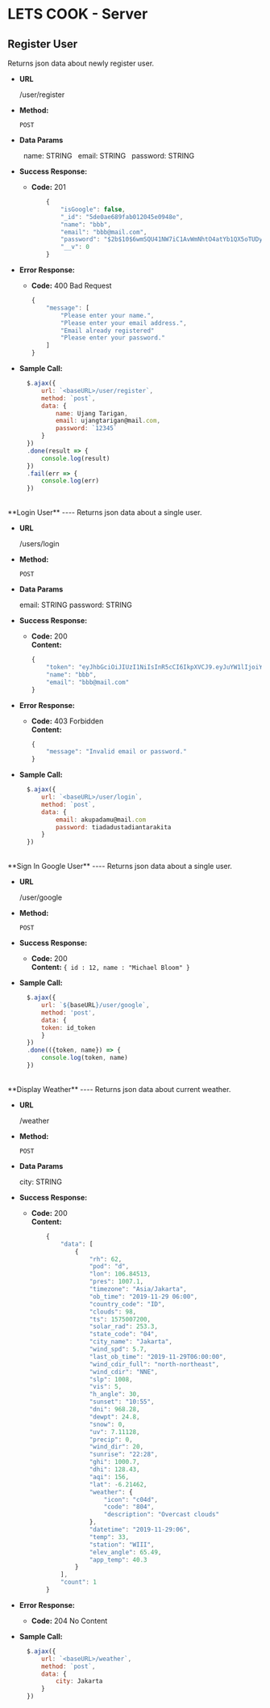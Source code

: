 # LETS COOK - Server

**Register User**
----
  Returns json data about newly register user.

* **URL**

  /user/register

* **Method:**

  `POST`

* **Data Params**

  &nbsp; name: STRING
  &nbsp; email: STRING
  &nbsp; password: STRING

* **Success Response:**

  * **Code:** 201 <br />
    ```javascript
        {
            "isGoogle": false,
            "_id": "5de0ae689fab012045e0948e",
            "name": "bbb",
            "email": "bbb@mail.com",
            "password": "$2b$10$6wmSQU41NW7iC1AvWmNhtO4atYb1QX5oTUDy0QdvWNFBStTVWQIIq",
            "__v": 0
        }
    ```
* **Error Response:**

  * **Code:** 400 Bad Request <br />
    ```javascript
    {
        "message": [
            "Please enter your name.",
            "Please enter your email address.",
            "Email already registered"
            "Please enter your password."
        ]
    }
    ```

* **Sample Call:**

  ```javascript
    $.ajax({
        url: `<baseURL>/user/register`,
        method: `post`,
        data: {
            name: Ujang Tarigan,
            email: ujangtarigan@mail.com, 
            password: `12345`
        }
    })
    .done(result => {
        console.log(result)
    })
    .fail(err => {
        console.log(err)
    })
  ```

<br>
**Login User**
----
  Returns json data about a single user.

* **URL**

  /users/login

* **Method:**

  `POST`

* **Data Params**

  email: STRING
  password: STRING

* **Success Response:**

  * **Code:** 200 <br />
    **Content:** 
    ```javascript
    {
        "token": "eyJhbGciOiJIUzI1NiIsInR5cCI6IkpXVCJ9.eyJuYW1lIjoiYmJiIiwiZW1haWwiOiJiYmJAbWFpbC5jb20iLCJpZCI6IjVkZTBhZTY4OWZhYjAxMjA0NWUwOTQ4ZSIsImlhdCI6MTU3NTAwNzE3NiwiZXhwIjoxNTc1MDkzNTc2fQ.1YSl0xcpDT_HxPUPjgp5I7HPH4Liezt-xFwFPROuQ24",
        "name": "bbb",
        "email": "bbb@mail.com"
    }
    ```
 
* **Error Response:**

  * **Code:** 403 Forbidden <br />
    **Content:** 
    ```javascript
    {
        "message": "Invalid email or password."
    }
    ```

* **Sample Call:**

  ```javascript
    $.ajax({
        url: `<baseURL>/user/login`,
        method: `post`,
        data: {
            email: akupadamu@mail.com
            password: tiadadustadiantarakita
        }
    })
  ```

<br>
**Sign In Google User**
----
  Returns json data about a single user.

* **URL**

  /user/google

* **Method:**

  `POST`

* **Success Response:**

  * **Code:** 200 <br />
    **Content:** `{ id : 12, name : "Michael Bloom" }`
 

* **Sample Call:**

  ```javascript
    $.ajax({
        url: `${baseURL}/user/google`,
        method: 'post',
        data: {
        token: id_token
        }
    })
    .done(({token, name}) => {
        console.log(token, name)
    })
  ```
<br>
**Display Weather**
----
  Returns json data about current weather.

* **URL**

  /weather

* **Method:**

  `POST`

* **Data Params**

  city: STRING

* **Success Response:**

  * **Code:** 200 <br />
    **Content:** 
    ```javascript
        {
            "data": [
                {
                    "rh": 62,
                    "pod": "d",
                    "lon": 106.84513,
                    "pres": 1007.1,
                    "timezone": "Asia/Jakarta",
                    "ob_time": "2019-11-29 06:00",
                    "country_code": "ID",
                    "clouds": 98,
                    "ts": 1575007200,
                    "solar_rad": 253.3,
                    "state_code": "04",
                    "city_name": "Jakarta",
                    "wind_spd": 5.7,
                    "last_ob_time": "2019-11-29T06:00:00",
                    "wind_cdir_full": "north-northeast",
                    "wind_cdir": "NNE",
                    "slp": 1008,
                    "vis": 5,
                    "h_angle": 30,
                    "sunset": "10:55",
                    "dni": 968.28,
                    "dewpt": 24.8,
                    "snow": 0,
                    "uv": 7.11128,
                    "precip": 0,
                    "wind_dir": 20,
                    "sunrise": "22:28",
                    "ghi": 1000.7,
                    "dhi": 128.43,
                    "aqi": 156,
                    "lat": -6.21462,
                    "weather": {
                        "icon": "c04d",
                        "code": "804",
                        "description": "Overcast clouds"
                    },
                    "datetime": "2019-11-29:06",
                    "temp": 33,
                    "station": "WIII",
                    "elev_angle": 65.49,
                    "app_temp": 40.3
                }
            ],
            "count": 1
        }
    ```
 
* **Error Response:**

  * **Code:** 204 No Content <br />

* **Sample Call:**

  ```javascript
    $.ajax({
        url: `<baseURL>/weather`,
        method: `post`,
        data: {
            city: Jakarta
        }
    })
  ```
